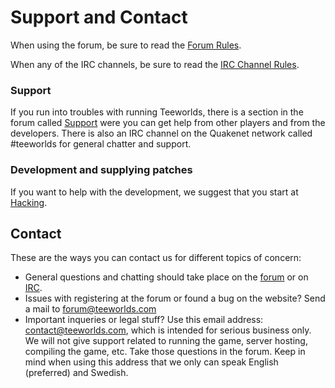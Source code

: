 # Support and Contact

When using the forum, be sure to read the [Forum Rules](../rules/forum_rules.md).

When any of the IRC channels, be sure to read the [IRC Channel Rules](../rules/irc_rules.md).

### Support

If you run into troubles with running Teeworlds, there is a section in the forum called [Support](http://www.teeworlds.com/forum/viewforum.php?id=4) were you can get help from other players and from the developers. There is also an IRC channel on the Quakenet network called #teeworlds for general chatter and support.

### Development and supplying patches

If you want to help with the development, we suggest that you start at [Hacking](../hacking.md).

## Contact

These are the ways you can contact us for different topics of concern:

- General questions and chatting should take place on the [forum](https://www.teeworlds.com/forum/) or on [IRC](../rules/irc_rules.md).
- Issues with registering at the forum or found a bug on the website? Send a mail to forum@teeworlds.com
- Important inqueries or legal stuff? Use this email address: contact@teeworlds.com, which is intended for serious business only. We will not give support related to running the game, server hosting, compiling the game, etc. Take those questions in the forum. Keep in mind when using this address that we only can speak English (preferred) and Swedish.